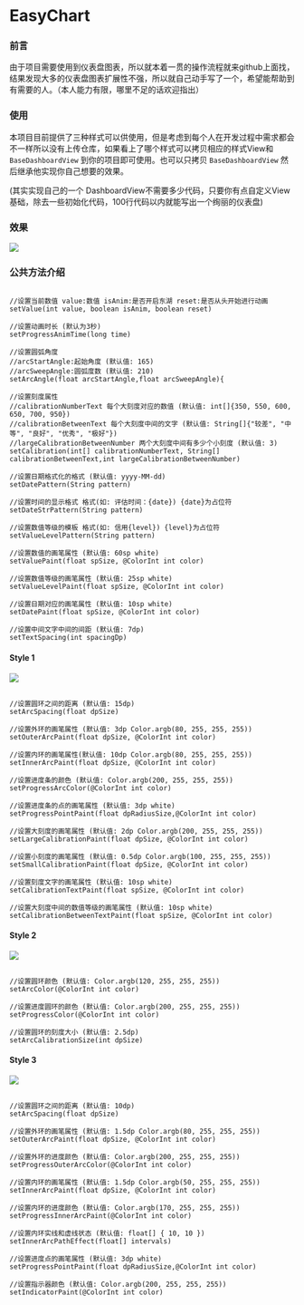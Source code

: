 # EasyChart

### 前言

由于项目需要使用到仪表盘图表，所以就本着一贯的操作流程就来github上面找，结果发现大多的仪表盘图表扩展性不强，所以就自己动手写了一个，希望能帮助到有需要的人。（本人能力有限，哪里不足的话欢迎指出）

### 使用

本项目目前提供了三种样式可以供使用，但是考虑到每个人在开发过程中需求都会不一样所以没有上传仓库，如果看上了哪个样式可以拷贝相应的样式View和 `BaseDashboardView` 到你的项目即可使用。也可以只拷贝 `BaseDashboardView` 然后继承他实现你自己想要的效果。

(其实实现自己的一个 DashboardView不需要多少代码，只要你有点自定义View基础，除去一些初始化代码，100行代码以内就能写出一个绚丽的仪表盘)

### 效果

![](https://github.com/apinIron/EasyChart/blob/master/image/frame.gif)

### 公共方法介绍

```

//设置当前数值 value:数值 isAnim:是否开启东湖 reset:是否从头开始进行动画
setValue(int value, boolean isAnim, boolean reset)

//设置动画时长 (默认为3秒)
setProgressAnimTime(long time)

//设置圆弧角度 
//arcStartAngle:起始角度 (默认值: 165)
//arcSweepAngle:圆弧度数 (默认值: 210)
setArcAngle(float arcStartAngle,float arcSweepAngle){

//设置刻度属性
//calibrationNumberText 每个大刻度对应的数值 (默认值: int[]{350, 550, 600, 650, 700, 950})
//calibrationBetweenText 每个大刻度中间的文字 (默认值: String[]{"较差", "中等", "良好", "优秀", "极好"})
//largeCalibrationBetweenNumber 两个大刻度中间有多少个小刻度 (默认值: 3)
setCalibration(int[] calibrationNumberText, String[] calibrationBetweenText,int largeCalibrationBetweenNumber)

//设置日期格式化的格式 (默认值: yyyy-MM-dd)
setDatePattern(String pattern)

//设置时间的显示格式 格式(如: 评估时间：{date}) {date}为占位符
setDateStrPattern(String pattern)

//设置数值等级的模板 格式(如: 信用{level}) {level}为占位符
setValueLevelPattern(String pattern)

//设置数值的画笔属性 (默认值: 60sp white)
setValuePaint(float spSize, @ColorInt int color)

//设置数值等级的画笔属性 (默认值: 25sp white)
setValueLevelPaint(float spSize, @ColorInt int color)

//设置日期对应的画笔属性 (默认值: 10sp white)
setDatePaint(float spSize, @ColorInt int color)

//设置中间文字中间的间距 (默认值: 7dp)
setTextSpacing(int spacingDp)

```

#### Style 1

![](https://github.com/apinIron/EasyChart/blob/master/image/1.png)

```

//设置圆环之间的距离 (默认值: 15dp)
setArcSpacing(float dpSize)

//设置外环的画笔属性 (默认值: 3dp Color.argb(80, 255, 255, 255))
setOuterArcPaint(float dpSize, @ColorInt int color)

//设置内环的画笔属性(默认值: 10dp Color.argb(80, 255, 255, 255))
setInnerArcPaint(float dpSize, @ColorInt int color)

//设置进度条的颜色 (默认值: Color.argb(200, 255, 255, 255))
setProgressArcColor(@ColorInt int color)

//设置进度条的点的画笔属性 (默认值: 3dp white)
setProgressPointPaint(float dpRadiusSize,@ColorInt int color)

//设置大刻度的画笔属性 (默认值: 2dp Color.argb(200, 255, 255, 255))
setLargeCalibrationPaint(float dpSize, @ColorInt int color)

//设置小刻度的画笔属性 (默认值: 0.5dp Color.argb(100, 255, 255, 255))
setSmallCalibrationPaint(float dpSize, @ColorInt int color)

//设置刻度文字的画笔属性 (默认值: 10sp white)
setCalibrationTextPaint(float spSize, @ColorInt int color)

//设置大刻度中间的数值等级的画笔属性 (默认值: 10sp white)
setCalibrationBetweenTextPaint(float spSize, @ColorInt int color)

```

#### Style 2

![](https://github.com/apinIron/EasyChart/blob/master/image/2.png)

```

//设置圆环颜色 (默认值: Color.argb(120, 255, 255, 255))
setArcColor(@ColorInt int color)

//设置进度圆环的颜色 (默认值: Color.argb(200, 255, 255, 255))
setProgressColor(@ColorInt int color)

//设置圆环的刻度大小 (默认值: 2.5dp)
setArcCalibrationSize(int dpSize)

```

#### Style 3

![](https://github.com/apinIron/EasyChart/blob/master/image/3.png)

```

//设置圆环之间的距离 (默认值: 10dp)
setArcSpacing(float dpSize)

//设置外环的画笔属性 (默认值: 1.5dp Color.argb(80, 255, 255, 255))
setOuterArcPaint(float dpSize, @ColorInt int color)

//设置外环的进度颜色 (默认值: Color.argb(200, 255, 255, 255))
setProgressOuterArcColor(@ColorInt int color)

//设置内环的画笔属性 (默认值: 1.5dp Color.argb(50, 255, 255, 255))
setInnerArcPaint(float dpSize, @ColorInt int color)

//设置内环的进度颜色 (默认值: Color.argb(170, 255, 255, 255))
setProgressInnerArcPaint(@ColorInt int color)

//设置内环实线和虚线状态 (默认值: float[] { 10, 10 })
setInnerArcPathEffect(float[] intervals)

//设置进度点的画笔属性 (默认值: 3dp white)
setProgressPointPaint(float dpRadiusSize,@ColorInt int color)

//设置指示器颜色 (默认值: Color.argb(200, 255, 255, 255))
setIndicatorPaint(@ColorInt int color)

```

